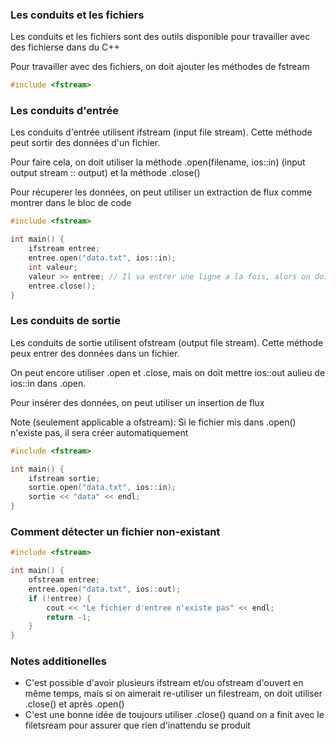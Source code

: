### Les conduits et les fichiers
Les conduits et les fichiers sont des outils disponible pour travailler avec des fichierse dans du C++

Pour travailler avec des fichiers, on doit ajouter les méthodes de fstream
```cpp
#include <fstream>
```

### Les conduits d'entrée
Les conduits d'entrée utilisent ifstream (input file stream). Cette méthode peut sortir des données d'un fichier.

Pour faire cela, on doit utiliser la méthode .open(filename, ios::in) (input output stream :: output) et la méthode .close()

Pour récuperer les données, on peut utiliser un extraction de flux comme montrer dans le bloc de code

```cpp
#include <fstream>

int main() {
    ifstream entree;
    entree.open("data.txt", ios::in);
    int valeur;
    valeur >> entree; // Il va entrer une ligne a la fois, alors on doit faire 10 extraction de flux pour récuperer 10 lignes
    entree.close();
}
```

### Les conduits de sortie
Les conduits de sortie utilisent ofstream (output file stream). Cette méthode peux entrer des données dans un fichier.

On peut encore utiliser .open et .close, mais on doit mettre ios::out aulieu de ios::in dans .open.

Pour insérer des données, on peut utiliser un insertion de flux

Note (seulement applicable a ofstream): Si le fichier mis dans .open() n'existe pas, il sera créer automatiquement

```cpp
#include <fstream>

int main() {
    ifstream sortie;
    sortie.open("data.txt", ios::in);
    sortie << "data" << endl;
}
```

### Comment détecter un fichier non-existant
```cpp
#include <fstream>

int main() {
    ofstream entree;
    entree.open("data.txt", ios::out);
    if (!entree) {
        cout << "Le fichier d'entree n'existe pas" << endl;
        return -1;
    }
}
```

### Notes additionelles
- C'est possible d'avoir plusieurs ifstream et/ou ofstream d'ouvert en même temps, mais si on aimerait re-utiliser un filestream, on doit utiliser .close() et après .open()
- C'est une bonne idée de toujours utiliser .close() quand on a finit avec le filetsream pour assurer que rien d'inattendu se produit